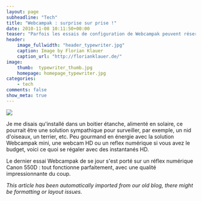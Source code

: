```yaml
---
layout: page
subheadline: "Tech"
title: "Webcampak : surprise sur prise !"
date: 2010-11-08 10:11:50+00:00
teaser: "Parfois les essais de configuration de Webcampak peuvent réserver quelques surprises, tel ce cliché pris sur le vif avec une webcam usb HD"
header:
    image_fullwidth: "header_typewriter.jpg"
    caption: Image by Florian Klauer
    caption_url: "http://florianklauer.de/"
image:
    thumb:  typewriter_thumb.jpg
    homepage: homepage_typewriter.jpg
categories:
    - tech
comments: false
show_meta: true
---
```

[![](http://infracom-france.com/blog2/wp-content/uploads/2010/11/webcam-full-300x240.jpg)](http://infracom-france.com/blog2/wp-content/uploads/2010/11/webcam-full.jpg)

Je me disais qu'installé dans un boitier étanche, alimenté en solaire, ce pourrait être une solution sympathique pour surveiller, par exemple, un nid d'oiseaux, un terrier, etc. Peu gourmand en énergie avec la solution Webcampak mini, une webcam HD ou un reflex numérique si vous avez le budget, voici ce quoi se régaler avec des instantanés HD.

Le dernier essai Webcampak de se jour s'est porté sur un réflex numérique Canon 550D : tout fonctionne parfaitement, avec une qualité impressionnante du coup.

_This article has been automatically imported from our old blog, there might be formatting or layout issues._
